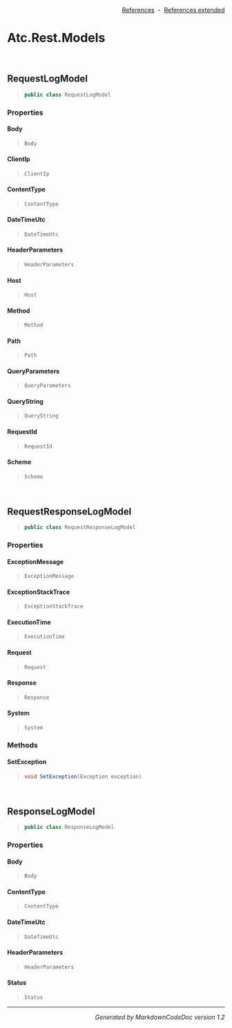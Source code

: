 <div style='text-align: right'>

[References](Index.md)&nbsp;&nbsp;-&nbsp;&nbsp;[References extended](IndexExtended.md)
</div>

# Atc.Rest.Models

<br />

## RequestLogModel

>```csharp
>public class RequestLogModel
>```

### Properties

#### Body
>```csharp
>Body
>```
#### ClientIp
>```csharp
>ClientIp
>```
#### ContentType
>```csharp
>ContentType
>```
#### DateTimeUtc
>```csharp
>DateTimeUtc
>```
#### HeaderParameters
>```csharp
>HeaderParameters
>```
#### Host
>```csharp
>Host
>```
#### Method
>```csharp
>Method
>```
#### Path
>```csharp
>Path
>```
#### QueryParameters
>```csharp
>QueryParameters
>```
#### QueryString
>```csharp
>QueryString
>```
#### RequestId
>```csharp
>RequestId
>```
#### Scheme
>```csharp
>Scheme
>```

<br />

## RequestResponseLogModel

>```csharp
>public class RequestResponseLogModel
>```

### Properties

#### ExceptionMessage
>```csharp
>ExceptionMessage
>```
#### ExceptionStackTrace
>```csharp
>ExceptionStackTrace
>```
#### ExecutionTime
>```csharp
>ExecutionTime
>```
#### Request
>```csharp
>Request
>```
#### Response
>```csharp
>Response
>```
#### System
>```csharp
>System
>```
### Methods

#### SetException
>```csharp
>void SetException(Exception exception)
>```

<br />

## ResponseLogModel

>```csharp
>public class ResponseLogModel
>```

### Properties

#### Body
>```csharp
>Body
>```
#### ContentType
>```csharp
>ContentType
>```
#### DateTimeUtc
>```csharp
>DateTimeUtc
>```
#### HeaderParameters
>```csharp
>HeaderParameters
>```
#### Status
>```csharp
>Status
>```
<hr /><div style='text-align: right'><i>Generated by MarkdownCodeDoc version 1.2</i></div>
